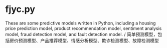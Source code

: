 # fjyc.py
These are some predictive models written in Python, including a housing price prediction model, product recommendation model, sentiment analysis model, fraud detection model, and fault detection model.
/
简单预测模型，包括房价预测模型、产品推荐模型、情感分析模型、欺诈检测模型、故障检测模型
